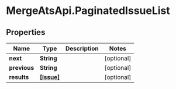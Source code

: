 # MergeAtsApi.PaginatedIssueList

## Properties

Name | Type | Description | Notes
------------ | ------------- | ------------- | -------------
**next** | **String** |  | [optional] 
**previous** | **String** |  | [optional] 
**results** | [**[Issue]**](Issue.md) |  | [optional] 



